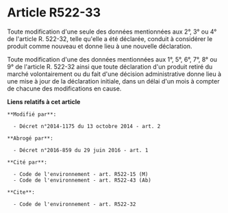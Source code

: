# Article R522-33

Toute modification d'une seule des données mentionnées aux 2°, 3° ou 4° de l'article R. 522-32, telle qu'elle a été déclarée,
conduit à considérer le produit comme nouveau et donne lieu à une nouvelle déclaration. 

Toute modification d'une des données mentionnées aux 1°, 5°, 6°, 7°, 8° ou 9° de l'article R. 522-32 ainsi que toute
déclaration d'un produit retiré du marché volontairement ou du fait d'une décision administrative donne lieu à une mise à
jour de la déclaration initiale, dans un délai d'un mois à compter de chacune des modifications en cause.

**Liens relatifs à cet article**

	**Modifié par**:

	  - Décret n°2014-1175 du 13 octobre 2014 - art. 2

	**Abrogé par**:

	  - Décret n°2016-859 du 29 juin 2016 - art. 1

	**Cité par**:

	  - Code de l'environnement - art. R522-15 (M)
	  - Code de l'environnement - art. R522-43 (Ab)

	**Cite**:

	  - Code de l'environnement - art. R522-32
